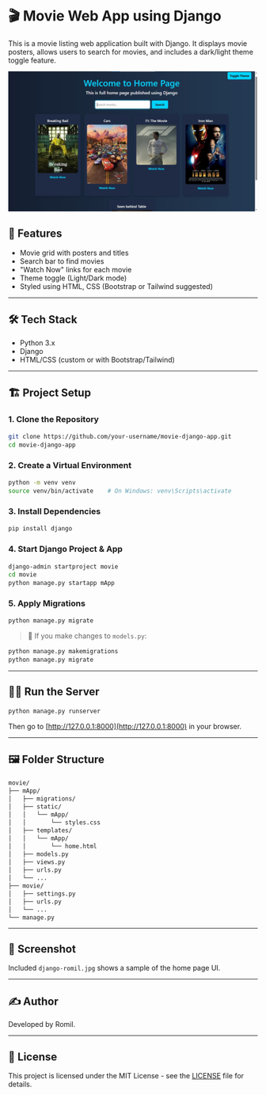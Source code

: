 # 🎬 Movie Web App using Django

This is a movie listing web application built with Django. It displays movie posters, allows users to search for movies, and includes a dark/light theme toggle feature.

![Home Page Screenshot](./django-romil.jpg)

## 🚀 Features

- Movie grid with posters and titles
- Search bar to find movies
- "Watch Now" links for each movie
- Theme toggle (Light/Dark mode)
- Styled using HTML, CSS (Bootstrap or Tailwind suggested)

---

## 🛠️ Tech Stack

- Python 3.x
- Django
- HTML/CSS (custom or with Bootstrap/Tailwind)

---

## 🏗️ Project Setup

### 1. Clone the Repository

```bash
git clone https://github.com/your-username/movie-django-app.git
cd movie-django-app
```

### 2. Create a Virtual Environment

```bash
python -m venv venv
source venv/bin/activate    # On Windows: venv\Scripts\activate
```

### 3. Install Dependencies

```bash
pip install django
```

### 4. Start Django Project & App

```bash
django-admin startproject movie
cd movie
python manage.py startapp mApp
```

### 5. Apply Migrations

```bash
python manage.py migrate
```

> 📌 If you make changes to `models.py`:
```bash
python manage.py makemigrations
python manage.py migrate
```

---

## 👨‍💻 Run the Server

```bash
python manage.py runserver
```

Then go to [http://127.0.0.1:8000](http://127.0.0.1:8000) in your browser.

---

## 🖼️ Folder Structure

```
movie/
├── mApp/
│   ├── migrations/
│   ├── static/
│   │   └── mApp/
│   │       └── styles.css
│   ├── templates/
│   │   └── mApp/
│   │       └── home.html
│   ├── models.py
│   ├── views.py
│   ├── urls.py
│   └── ...
├── movie/
│   ├── settings.py
│   ├── urls.py
│   └── ...
└── manage.py
```

---

## 📸 Screenshot

Included `django-romil.jpg` shows a sample of the home page UI.

---

## ✍️ Author

Developed by Romil.

---

## 📄 License

This project is licensed under the MIT License - see the [LICENSE](LICENSE) file for details.
